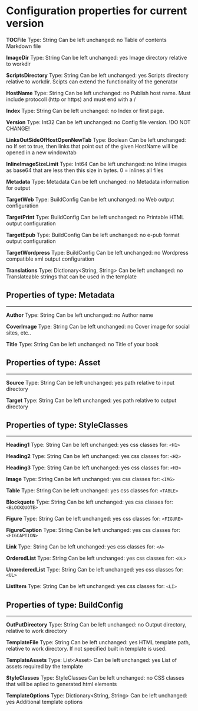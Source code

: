 # Configuration properties for current version

**TOCFile**
   Type: String
   Can be left unchanged: no
   Table of contents Markdown file

**ImageDir**
   Type: String
   Can be left unchanged: yes
   Image directory relative to workdir

**ScriptsDirectory**
   Type: String
   Can be left unchanged: yes
   Scripts directory relative to workdir. Scipts can extend the functionality of the generator
   
**HostName**
   Type: String
   Can be left unchanged: no
   Publish host name. Must include protocoll (http or https) and must end with a /

**Index**
   Type: String
   Can be left unchanged: no
   Index or first page.

**Version**
   Type: Int32
   Can be left unchanged: no
   Config file version. !DO NOT CHANGE!

**LinksOutSideOfHostOpenNewTab**
   Type: Boolean
   Can be left unchanged: no
   If set to true, then links that point out of the given HostName will be opened in a new window/tab

**InlineImageSizeLimit**
   Type: Int64
   Can be left unchanged: no
   Inline images as base64 that are less then this size in bytes. 0 = inlines all files

**Metadata**
   Type: Metadata
   Can be left unchanged: no
   Metadata information for output

**TargetWeb**
   Type: BuildConfig
   Can be left unchanged: no
   Web output configuration

**TargetPrint**
   Type: BuildConfig
   Can be left unchanged: no
   Printable HTML output configuration

**TargetEpub**
   Type: BuildConfig
   Can be left unchanged: no
   e-pub format output configuration

**TargetWordpress**
   Type: BuildConfig
   Can be left unchanged: no
   Wordpress compatible xml output configuration

**Translations**
   Type: Dictionary\<String, String\>
   Can be left unchanged: no
   Translateable strings that can be used in the template

## Properties of type: Metadata
---
**Author**
   Type: String
   Can be left unchanged: no
   Author name

**CoverImage**
   Type: String
   Can be left unchanged: no
   Cover image for social sites, etc..

**Title**
   Type: String
   Can be left unchanged: no
   Title of your book
   
## Properties of type: Asset
---
**Source**
   Type: String
   Can be left unchanged: yes
   path relative to input directory

**Target**
   Type: String
   Can be left unchanged: yes
   path relative to output directory


## Properties of type: StyleClasses
---
**Heading1**
   Type: String
   Can be left unchanged: yes
   css classes for: ```<H1>```

**Heading2**
   Type: String
   Can be left unchanged: yes
   css classes for: ```<H2>```

**Heading3**
   Type: String
   Can be left unchanged: yes
   css classes for: ```<H3>```

**Image**
   Type: String
   Can be left unchanged: yes
   css classes for: ```<IMG>```

**Table**
   Type: String
   Can be left unchanged: yes
   css classes for: ```<TABLE>```

**Blockquote**
   Type: String
   Can be left unchanged: yes
   css classes for: ```<BLOCKQUOTE>```

**Figure**
   Type: String
   Can be left unchanged: yes
   css classes for: ```<FIGURE>```

**FigureCaption**
   Type: String
   Can be left unchanged: yes
   css classes for: ```<FIGCAPTION>```

**Link**
   Type: String
   Can be left unchanged: yes
   css classes for: ```<A>```

**OrderedList**
   Type: String
   Can be left unchanged: yes
   css classes for: ```<OL>```

**UnorederedList**
   Type: String
   Can be left unchanged: yes
   css classes for: ```<UL>```

**ListItem**
   Type: String
   Can be left unchanged: yes
   css classes for: ```<LI>```


## Properties of type: BuildConfig
---
**OutPutDirectory**
   Type: String
   Can be left unchanged: no
   Output directory, relative to work directory

**TemplateFile**
   Type: String
   Can be left unchanged: yes
   HTML template path, relative to work directory. If not specified built in template is used.

**TemplateAssets**
   Type: List\<Asset\>
   Can be left unchanged: yes
   List of assets required by the template

**StyleClasses**
   Type: StyleClasses
   Can be left unchanged: no
   CSS classes that will be aplied to generated html elements

**TemplateOptions**
   Type: Dictionary\<String, String\>
   Can be left unchanged: yes
   Additional template options